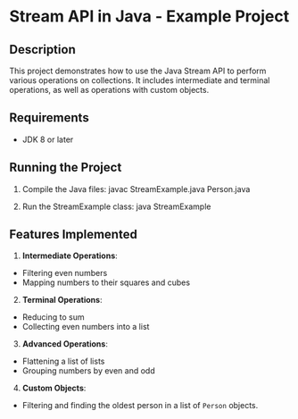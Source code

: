 # Stream API in Java - Example Project

## Description
This project demonstrates how to use the Java Stream API to perform various operations on collections. It includes intermediate and terminal operations, as well as operations with custom objects.

## Requirements
- JDK 8 or later

## Running the Project
1. Compile the Java files:
javac StreamExample.java Person.java

2. Run the StreamExample class:
java StreamExample

## Features Implemented
1. **Intermediate Operations**:
- Filtering even numbers
- Mapping numbers to their squares and cubes
2. **Terminal Operations**:
- Reducing to sum
- Collecting even numbers into a list
3. **Advanced Operations**:
- Flattening a list of lists
- Grouping numbers by even and odd
4. **Custom Objects**:
- Filtering and finding the oldest person in a list of `Person` objects.
